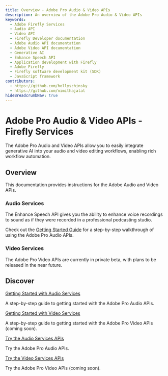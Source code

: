 ```yaml
---
title: Overview - Adobe Pro Audio & Video APIs
description: An overview of the Adobe Pro Audio & Video APIs
keywords:
  - Adobe Firefly Services
  - Audio API
  - Video API
  - Firefly Developer documentation
  - Adobe Audio API documentation
  - Adobe Video API documentation
  - Generative AI
  - Enhance Speech API
  - Application development with Firefly
  - Adobe Firefly
  - Firefly software development kit (SDK)
  - JavaScript framework
contributors:
  - https://github.com/hollyschinsky
  - https://github.com/nimithajalal
hideBreadcrumbNav: true
---
```


<Hero slots="heading, text" background="rgb(64, 61, 221)"/>

# Adobe Pro Audio & Video APIs - Firefly Services

The Adobe Pro Audio and Video APIs allow you to easily integrate generative AI into your audio and video editing workflows, enabling rich workflow automation.

## Overview

This documentation provides instructions for the Adobe Audio and Video APIs.

### Audio Services

The Enhance Speech API gives you the ability to enhance voice recordings to sound as if they were recorded in a professional podcasting studio.

Check out the [Getting Started Guide](./audio/) for a step-by-step walkthrough of using the Adobe Pro Audio APIs.

### Video Services

The Adobe Pro Video APIs are currently in private beta, with plans to be released in the near future.

## Discover

<DiscoverBlock slots="link, text" width="33%"/>

[Getting Started with Audio Services](guides/)

A step-by-step guide to getting started with the Adobe Pro Audio APIs.

<DiscoverBlock slots="link, text" width="33%"/>

[Getting Started with Video Services](guides/)

A step-by-step guide to getting started with the Adobe Pro Video APIs (coming soon).

<DiscoverBlock slots="link, text" width="33%"/>

[Try the Audio Services APIs](./audio/api/)

Try the Adobe Pro Audio APIs.

<DiscoverBlock slots="link, text" width="33%"/>

[Try the Video Services APIs](./video/index.md)

Try the Adobe Pro Video APIs (coming soon).

<br/><br/><br/><br/>
